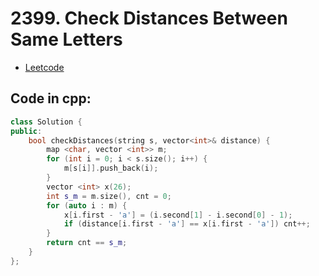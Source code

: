 # 2399. Check Distances Between Same Letters
- [Leetcode](https://leetcode.com/problems/check-distances-between-same-letters/description/)
## Code in cpp:
```cpp
class Solution {
public:
    bool checkDistances(string s, vector<int>& distance) {
        map <char, vector <int>> m;
        for (int i = 0; i < s.size(); i++) {
            m[s[i]].push_back(i);
        }
        vector <int> x(26);
        int s_m = m.size(), cnt = 0;
        for (auto i : m) {
            x[i.first - 'a'] = (i.second[1] - i.second[0] - 1);
            if (distance[i.first - 'a'] == x[i.first - 'a']) cnt++;
        }
        return cnt == s_m;
    }
};
```
